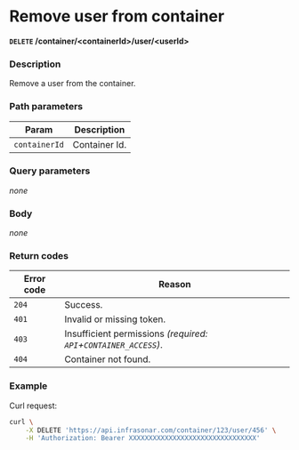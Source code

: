 # Remove user from container
**`DELETE` /container/<containerId\>/user/<userId\>**

### Description
Remove a user from the container.

### Path parameters
Param               | Description
--------------------|-------------
`containerId`       | Container Id.

### Query parameters
_none_

### Body
_none_

### Return codes
Error code  | Reason
------------|--------
`204`       | Success.
`401`       | Invalid or missing token.
`403`       | Insufficient permissions _(required: `API`+`CONTAINER_ACCESS`)_.
`404`       | Container not found.

### Example
Curl request:
```bash
curl \
    -X DELETE 'https://api.infrasonar.com/container/123/user/456' \
    -H 'Authorization: Bearer XXXXXXXXXXXXXXXXXXXXXXXXXXXXXXXX'
```
